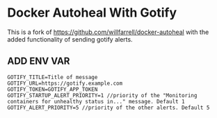# Docker Autoheal With Gotify

This is a fork of https://github.com/willfarrell/docker-autoheal with the added functionality of sending gotify alerts. 

## ADD ENV VAR
```
GOTIFY_TITLE=Title of message
GOTIFY_URL=https://gotify.example.com
GOTIFY_TOKEN=GOTIFY_APP_TOKEN
GOTIFY_STARTUP_ALERT_PRIORITY=1 //priority of the "Monitoring containers for unhealthy status in..." message. Default 1 
GOTIFY_ALERT_PRIORITY=5 //priority of the other alerts. Default 5
```
